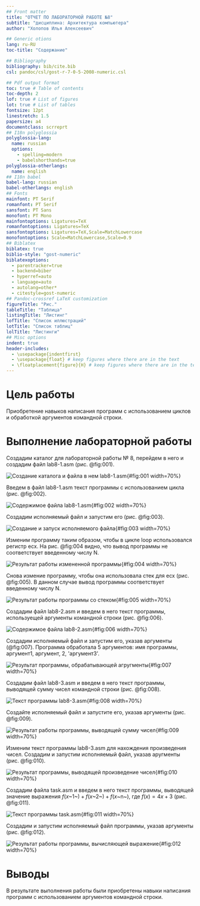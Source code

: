 ```yaml
---
## Front matter
title: "ОТЧЕТ ПО ЛАБОРАТОРНОЙ РАБОТЕ №8"
subtitle: "дисциплина: Архитектура компьютера"
author: "Холопов Илья Алексеевич"

## Generic otions
lang: ru-RU
toc-title: "Содержание"

## Bibliography
bibliography: bib/cite.bib
csl: pandoc/csl/gost-r-7-0-5-2008-numeric.csl

## Pdf output format
toc: true # Table of contents
toc-depth: 2
lof: true # List of figures
lot: true # List of tables
fontsize: 12pt
linestretch: 1.5
papersize: a4
documentclass: scrreprt
## I18n polyglossia
polyglossia-lang:
  name: russian
  options:
    - spelling=modern
    - babelshorthands=true
polyglossia-otherlangs:
  name: english
## I18n babel
babel-lang: russian
babel-otherlangs: english
## Fonts
mainfont: PT Serif
romanfont: PT Serif
sansfont: PT Sans
monofont: PT Mono
mainfontoptions: Ligatures=TeX
romanfontoptions: Ligatures=TeX
sansfontoptions: Ligatures=TeX,Scale=MatchLowercase
monofontoptions: Scale=MatchLowercase,Scale=0.9
## Biblatex
biblatex: true
biblio-style: "gost-numeric"
biblatexoptions:
  - parentracker=true
  - backend=biber
  - hyperref=auto
  - language=auto
  - autolang=other*
  - citestyle=gost-numeric
## Pandoc-crossref LaTeX customization
figureTitle: "Рис."
tableTitle: "Таблица"
listingTitle: "Листинг"
lofTitle: "Список иллюстраций"
lotTitle: "Список таблиц"
lolTitle: "Листинги"
## Misc options
indent: true
header-includes:
  - \usepackage{indentfirst}
  - \usepackage{float} # keep figures where there are in the text
  - \floatplacement{figure}{H} # keep figures where there are in the text
---
```


# Цель работы

Приобретение навыков написания программ с использованием циклов и обработкой
аргументов командной строки.

# Выполнение лабораторной работы

Создадим каталог для лабораторной работы № 8, перейдем в него и создадим файл lab8-1.asm (рис. @fig:001).

![Создание каталога и файла в нем lab8-1.asm](image/1.png){#fig:001 width=70%}

Введем в файл lab8-1.asm текст программы с использованием цикла (рис. @fig:002).

![Содержимое файла lab8-1.asm](image/2.png){#fig:002 width=70%}

Создадим исполняемый файл и запустим его (рис. @fig:003).

![Создание и запуск исполняемого файла](image/3.png){#fig:003 width=70%}

Изменим программу таким образом, чтобы в цикле loop использовался регистр ecx. На рис. @fig:004 видно, что вывод программы не соответствует введенному числу N.

![Результат работы измененной программы](image/4.png){#fig:004 width=70%}

Снова измение программу, чтобы она использовала стек для ecx (рис. @fig:005). В данном случае вывод программы соответствует введенному числу N.

![Результат работы программы со стеком](image/5.png){#fig:005 width=70%}

Создадим файл lab8-2.asm и введем в него текст программы, используещей аргументы командной строки (рис. @fig:006). 

![Содержимое файла lab8-2.asm](image/6.png){#fig:006 width=70%}

Создадим исполняемый файл и запустим его, указав аргументы (@fig:007). Программа обработала 5 аргументов: имя программы, аргумент1, аргумент, 2, 'аргумент3'.

![Результат программы, обрабатывающей агругменты](image/7.png){#fig:007 width=70%}

Создадим файл lab8-3.asm и введем в него текст программы, выводящей сумму чисел командной строки (рис. @fig:008). 

![Текст программы lab8-3.asm](image/8.png){#fig:008 width=70%}

Создайте исполняемый файл и запустите его, указав аргументы (рис. @fig:009).

![Результат работы программы, выводящей сумму чисел](image/9.png){#fig:009 width=70%}

Изменим текст программы lab8-3.asm для нахождения произведения чисел. Создадим и запустим исполняемый файл, указав аругменты (рис. @fig:010).

![Результат программы, выводящей произведение чисел](image/10.png){#fig:010 width=70%}

Создадим файла task.asm и введем в него текст программы, выводящей значение выражения $f(x$~1~$) + f(x$~2~$) + f(x$~n~$)$, где $f(x) = 4x + 3$ (рис. @fig:011).

![Текст программы task.asm](image/11.png){#fig:011 width=70%}

Создадим и запустим исполняемый файл программы, указав аргументы (рис. @fig:012).

![Результат работы программы, вычисляющей выражение](image/12.png){#fig:012 width=70%}

# Выводы

В результате выполнения работы были приобретены навыки написания программ с использованием аргументов командной строки.

